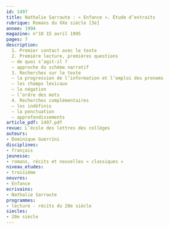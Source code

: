 ```yaml
---
id: 1497
title: Nathalie Sarraute : « Enfance ». Étude d’extraits 
rubrique: Romans du XXe siècle [3e]
annee: 1994
magazine: n°10 15 avril 1995
pages: 7
description: 
  1. Premier contact avec le texte
  2. Première lecture, premières questions
  – de quoi s’agit-il ?
  – approche du schéma narratif
  3. Recherches sur le texte
  – la progression de l’information et l’emploi des pronoms
  – les champs lexicaux
  – la négation
  – l’ordre des mots
  4. Recherches complémentaires
  – les indéfinis
  – la ponctuation
  – approfondissements
article_pdf: 1497.pdf
revue: L’école des lettres des collèges
auteurs:
- Dominique Guerrini
disciplines:
- français
jeunesse:
- romans, récits et nouvelles « classiques »
niveau_etudes:
- troisième
oeuvres:
- Enfance
ecrivains:
- Nathalie Sarraute
programmes:
- lecture - récits du 20e siècle
siecles:
- 20e siècle
---
```

